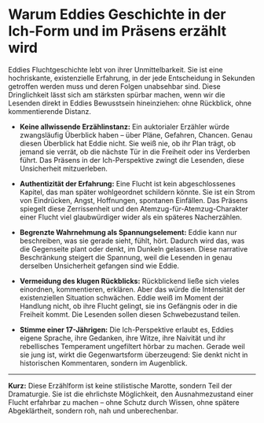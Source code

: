 # Warum Eddies Geschichte in der Ich-Form und im Präsens erzählt wird

Eddies Fluchtgeschichte lebt von ihrer Unmittelbarkeit. Sie ist eine
hochriskante, existenzielle Erfahrung, in der jede Entscheidung in Sekunden
getroffen werden muss und deren Folgen unabsehbar sind. Diese Dringlichkeit
lässt sich am stärksten spürbar machen, wenn wir die Lesenden direkt in Eddies
Bewusstsein hineinziehen: ohne Rückblick, ohne kommentierende Distanz.

- **Keine allwissende Erzählinstanz:**
Ein auktorialer Erzähler würde zwangsläufig Überblick haben – über Pläne,
Gefahren, Chancen. Genau diesen Überblick hat Eddie nicht. Sie weiß nie, ob ihr
Plan trägt, ob jemand sie verrät, ob die nächste Tür in die Freiheit oder ins
Verderben führt. Das Präsens in der Ich-Perspektive zwingt die Lesenden, diese
Unsicherheit mitzuerleben.

- **Authentizität der Erfahrung:**
Eine Flucht ist kein abgeschlossenes Kapitel, das man später wohlgeordnet
schildern könnte. Sie ist ein Strom von Eindrücken, Angst, Hoffnungen, spontanen
Einfällen. Das Präsens spiegelt diese Zerrissenheit und den
Atemzug-für-Atemzug-Charakter einer Flucht viel glaubwürdiger wider als ein
späteres Nacherzählen.

- **Begrenzte Wahrnehmung als Spannungselement:**
Eddie kann nur beschreiben, was sie gerade sieht, fühlt, hört. Dadurch wird das,
was die Gegenseite plant oder denkt, im Dunkeln gelassen. Diese narrative
Beschränkung steigert die Spannung, weil die Lesenden in genau derselben
Unsicherheit gefangen sind wie Eddie.

- **Vermeidung des klugen Rückblicks:**
Rückblickend ließe sich vieles einordnen, kommentieren, erklären. Aber das würde
die Intensität der existenziellen Situation schwächen. Eddie weiß im Moment der
Handlung nicht, ob ihre Flucht gelingt, sie ins Gefängnis oder in die Freiheit
kommt. Die Lesenden sollen diesen Schwebezustand teilen.

- **Stimme einer 17-Jährigen:**
Die Ich-Perspektive erlaubt es, Eddies eigene Sprache, ihre Gedanken, ihre
Witze, ihre Naivität und ihr rebellisches Temperament ungefiltert hörbar zu
machen. Gerade weil sie jung ist, wirkt die Gegenwartsform überzeugend: Sie
denkt nicht in historischen Kommentaren, sondern im Augenblick.

---

**Kurz:** Diese Erzählform ist keine stilistische Marotte, sondern Teil der
Dramaturgie. Sie ist die ehrlichste Möglichkeit, den Ausnahmezustand einer
Flucht erfahrbar zu machen – ohne Schutz durch Wissen, ohne spätere
Abgeklärtheit, sondern roh, nah und unberechenbar.

